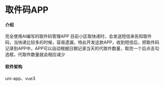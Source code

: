 # 取件码APP

#### 介绍
完全使用AI编写的取件码管理APP
目前小区取快递时，会发送短信来告知取件码，当快递比较多的时候，容易遗漏，特此开发这款APP，收到短信后，把取件码记录到APP中，APP可以自动根据日期记录当天的代取件数量，取完一个后点击勾选框，代取件数量就会相应减少

#### 软件架构
uni-app、vue3



